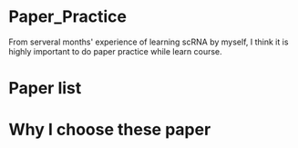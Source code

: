 # Paper_Practice
From serveral months' experience of learning scRNA by myself, I think it is highly important to do paper practice while learn course.
# Paper list
# Why I choose these paper
